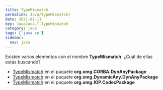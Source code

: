 ```yaml
---
title: TypeMismatch
permalink: Java/TypeMismatch/
date: 2021-01-11
key: JavaJava.T.TypeMismatch
category: java
tags: ['java se']
sidebar: 
  nav: java
---
```


Existen varios elementos con el nombre **TypeMismatch**. ¿Cuál de ellas estás buscando?
<ul>
<li><a href="/Java/TypeMismatch-org-omg-CORBA-DynAnyPackage/">TypeMismatch</a> en el paquete <strong>org.omg.CORBA.DynAnyPackage</strong></li>
<li><a href="/Java/TypeMismatch-org-omg-DynamicAny-DynAnyPackage/">TypeMismatch</a> en el paquete <strong>org.omg.DynamicAny.DynAnyPackage</strong></li>
<li><a href="/Java/TypeMismatch-org-omg-IOP-CodecPackage/">TypeMismatch</a> en el paquete <strong>org.omg.IOP.CodecPackage</strong></li>
<ul>
